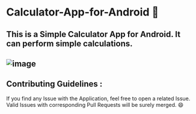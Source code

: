 # Calculator-App-for-Android :abacus:

This is a Simple Calculator App for Android. It can perform simple calculations. 
---
![image](https://user-images.githubusercontent.com/94889532/175824590-2c9f511d-7367-4738-a4a9-de5fedf0d20c.png)
</br>
---
## Contributing Guidelines : 

If you find any Issue with the Application, feel free to open a related Issue. Valid Issues with corresponding Pull Requests will be surely merged. :smile:
